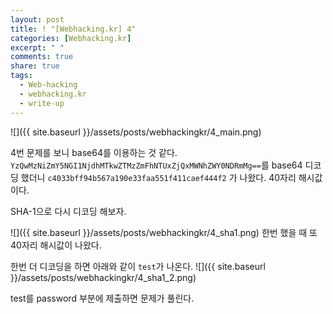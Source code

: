 ```yaml
---
layout: post
title: ! "[Webhacking.kr] 4"
categories: [Webhacking.kr]
excerpt: " "
comments: true
share: true
tags:
  - Web-hacking
  - webhacking.kr
  - write-up
---
```


![]({{ site.baseurl }}/assets/posts/webhackingkr/4_main.png)

4번 문제를 보니 base64를 이용하는 것 같다.
`YzQwMzNiZmY5NGI1NjdhMTkwZTMzZmFhNTUxZjQxMWNhZWY0NDRmMg==`를 base64 디코딩 했더니
`c4033bff94b567a190e33faa551f411caef444f2` 가 나왔다. 40자리 해시값이다.

SHA-1으로 다시 디코딩 해보자.

![]({{ site.baseurl }}/assets/posts/webhackingkr/4_sha1.png)
한번 했을 때 또 40자리 해시값이 나왔다.

한번 더 디코딩을 하면 아래와 같이 `test`가 나온다.
![]({{ site.baseurl }}/assets/posts/webhackingkr/4_sha1_2.png)

test를 password 부분에 제출하면 문제가 풀린다.

